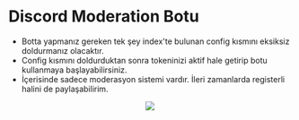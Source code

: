 # Discord Moderation Botu

- Botta yapmanız gereken tek şey index'te bulunan config kısmını eksiksiz doldurmanız olacaktır.
- Config kısmını doldurduktan sonra tokeninizi aktif hale getirip botu kullanmaya başlayabilirsiniz.
- İçerisinde sadece moderasyon sistemi vardır. İleri zamanlarda registerli halini de paylaşabilirim.

<p align="center">
  <a href="https://discord.com/users/545976310342746152"><img src="https://img.shields.io/badge/discord%20-7289DA.svg?&style=for-the-badge&logo=discord&logoColor=white"></a>
</p>
